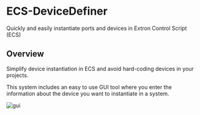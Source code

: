 # ECS-DeviceDefiner

Quickly and easily instantiate ports and devices in Extron Control Script (ECS)

## Overview

Simplify device instantiation in ECS and avoid hard-coding devices in your projects.

This system includes an easy to use GUI tool where you enter the information about the device you want to instantiate in a system.

![gui](https://github.com/user-attachments/assets/9f54b9bb-cc6a-47b5-8110-c08a065c4f0f)
